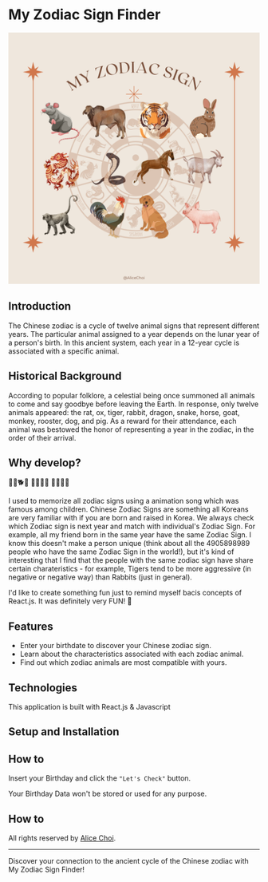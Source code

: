 # My Zodiac Sign Finder
![main image](/public/images/main2.png)

## Introduction
The Chinese zodiac is a cycle of twelve animal signs that represent different years. The particular animal assigned to a year depends on the lunar year of a person's birth. In this ancient system, each year in a 12-year cycle is associated with a specific animal.

## Historical Background
According to popular folklore, a celestial being once summoned all animals to come and say goodbye before leaving the Earth. In response, only twelve animals appeared: the rat, ox, tiger, rabbit, dragon, snake, horse, goat, monkey, rooster, dog, and pig. As a reward for their attendance, each animal was bestowed the honor of representing a year in the zodiac, in the order of their arrival.

## Why develop?
🐯🐀🐕🐓
🐄🐐🐒🐍
🐖🐎🐲🐇

I used to memorize all zodiac signs using a animation song which was famous among children. Chinese Zodiac Signs are something all Koreans are very familiar with if you are born and raised in Korea. We always check which Zodiac sign is next year and match with individual's Zodiac Sign. For example, all my friend born in the same year have the same Zodiac Sign. I know this doesn't make a person unique (think about all the 4905898989 people who have the same Zodiac Sign in the world!), but it's kind of interesting that I find that the people with the same zodiac sign have share certain charateristics - for example, Tigers tend to be more aggressive (in negative or negative way) than Rabbits (just in general). 

I'd like to create something fun just to remind myself bacis concepts of React.js. It was definitely very FUN! 💖

## Features
- Enter your birthdate to discover your Chinese zodiac sign.
- Learn about the characteristics associated with each zodiac animal.
- Find out which zodiac animals are most compatible with yours.

## Technologies
This application is built with React.js & Javascript

## Setup and Installation


## How to
Insert your Birthday and click the `"Let's Check"` button.

Your Birthday Data won't be stored or used for any purpose.

## How to
All rights reserved by [Alice Choi](https://github.com/virgoeun).

---

Discover your connection to the ancient cycle of the Chinese zodiac with My Zodiac Sign Finder!
